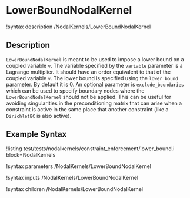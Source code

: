 # LowerBoundNodalKernel

!syntax description /NodalKernels/LowerBoundNodalKernel

## Description

`LowerBoundNodalKernel` is meant to be used to impose a lower bound on a coupled
variable `v`. The variable specified by the `variable` parameter is a Lagrange
multiplier. It should have an order equivalent to that of the coupled variable
`v`. The lower bound is specified using the `lower_bound` parameter. By default
it is 0. An optional parameter is `exclude_boundaries` which can be used to
specify boundary nodes where the `LowerBoundNodalKernel` should not be
applied. This can be useful for avoiding singularities in the preconditioning
matrix that can arise when a constraint is active in the same place that another
constraint (like a `DirichletBC` is also active).

## Example Syntax

!listing test/tests/nodalkernels/constraint_enforcement/lower_bound.i block=NodalKernels

!syntax parameters /NodalKernels/LowerBoundNodalKernel

!syntax inputs /NodalKernels/LowerBoundNodalKernel

!syntax children /NodalKernels/LowerBoundNodalKernel
